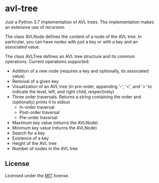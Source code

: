 # avl-tree
Just a Python 3.7 implementation of AVL trees. The implementation makes an extensive use of recursion.

The class AVLNode defines the content of a node of the AVL tree. In particular, you can have nodes with just a key or with a key and an associated value.

The class AVLTree defines an AVL tree structure and its common operations. Current operations supported:

- Addition of a new node (requires a key and optionally, its associated value)
- Removal of a given key
- Visualization of an AVL tree (in pre-order, appending '-', '<', and '>' to indicate the level, left, and right child, respectively)
- Three order traversals. Returns a string containing the order and (optionally)  prints it to stdout 
	- In-order traversal
	- Post-order traversal
	- Pre-order traversal
- Maximum key value (returns the AVLNode)
- Minimum key value (returns the AVLNode)
- Search for a key
- Existence of a key
- Height of the AVL tree
- Number of nodes in the AVL tree

## License

Licensed under the [MIT](LICENSE) license.
